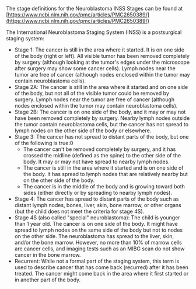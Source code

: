 The stage definitions for the Neuroblastoma INSS Stages can be found at [https://www.ncbi.nlm.nih.gov/pmc/articles/PMC2650389/](https://www.ncbi.nlm.nih.gov/pmc/articles/PMC2650389/)

The International Neuroblastoma Staging System (INSS) is a postsurgical staging system:
* Stage 1: The cancer is still in the area where it started. It is on one side of the body (right or left). All visible tumor has been removed completely by surgery (although looking at the tumor's edges under the microscope after surgery may show some cancer cells). Lymph nodes near the tumor are free of cancer (although nodes enclosed within the tumor may contain neuroblastoma cells).
* Stage 2A: The cancer is still in the area where it started and on one side of the body, but not all of the visible tumor could be removed by surgery. Lymph nodes near the tumor are free of cancer (although nodes enclosed within the tumor may contain neuroblastoma cells).
* Stage 2B: The cancer is on one side of the body, and it may or may not have been removed completely by surgery. Nearby lymph nodes outside the tumor contain neuroblastoma cells, but the cancer has not spread to lymph nodes on the other side of the body or elsewhere.
* Stage 3: The cancer has not spread to distant parts of the body, but one of the following is true:0
    - The cancer can't be removed completely by surgery, and it has crossed the midline (defined as the spine) to the other side of the body. It may or may not have spread to nearby lymph nodes.
    - The cancer is still in the area where it started and is on one side of the body. It has spread to lymph nodes that are relatively nearby but on the other side of the body.
    - The cancer is in the middle of the body and is growing toward both sides (either directly or by spreading to nearby lymph nodes).
* Stage 4: The cancer has spread to distant parts of the body such as distant lymph nodes, bones, liver, skin, bone marrow, or other organs (but the child does not meet the criteria for stage 4S).
* Stage 4S (also called "special" neuroblastoma): The child is younger than 1 year old. The cancer is on one side of the body. It might have spread to lymph nodes on the same side of the body but not to nodes on the other side. The neuroblastoma has spread to the liver, skin, and/or the bone marrow. However, no more than 10% of marrow cells are cancer cells, and imaging tests such as an MIBG scan do not show cancer in the bone marrow.
* Recurrent: While not a formal part of the staging system, this term is used to describe cancer that has come back (recurred) after it has been treated. The cancer might come back in the area where it first started or in another part of the body.